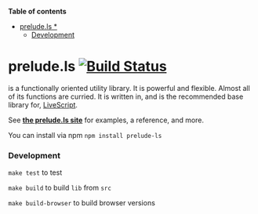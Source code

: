 <!-- START doctoc generated TOC please keep comment here to allow auto update -->
<!-- DON'T EDIT THIS SECTION, INSTEAD RE-RUN doctoc TO UPDATE -->
**Table of contents**

- [prelude.ls *](#preludels-)
    - [Development](#development)

<!-- END doctoc generated TOC please keep comment here to allow auto update -->

# prelude.ls [![Build Status](https://travis-ci.org/gkz/prelude-ls.png?branch=master)](https://travis-ci.org/gkz/prelude-ls)

is a functionally oriented utility library. It is powerful and flexible. Almost all of its functions are curried. It is written in, and is the recommended base library for, <a href="http://livescript.net">LiveScript</a>.

See **[the prelude.ls site](http://preludels.com)** for examples, a reference, and more.

You can install via npm `npm install prelude-ls`

### Development

`make test` to test

`make build` to build `lib` from `src`

`make build-browser` to build browser versions
